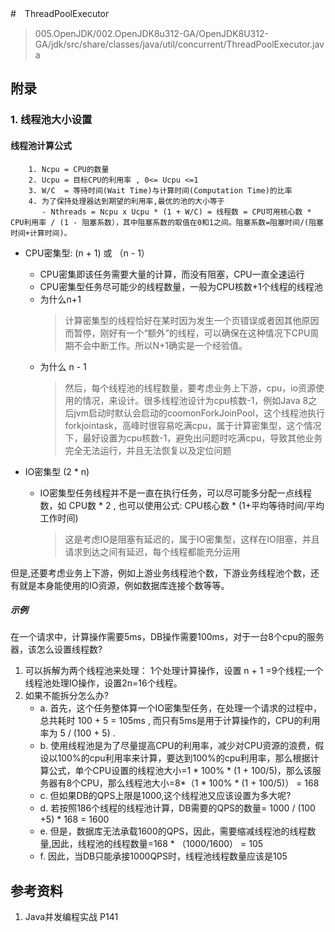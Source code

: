 #　ThreadPoolExecutor
> 005.OpenJDK/002.OpenJDK8u312-GA/OpenJDK8U312-GA/jdk/src/share/classes/java/util/concurrent/ThreadPoolExecutor.java


## 附录
### 1. 线程池大小设置
#### 线程池计算公式
```
    1. Ncpu = CPU的数量
    2. Ucpu = 目标CPU的利用率 , 0<= Ucpu <=1
    3. W/C  = 等待时间(Wait Time)与计算时间(Computation Time)的比率
    4. 为了保持处理器达到期望的利用率,最优的池的大小等于
       - Nthreads = Ncpu x Ucpu * (1 + W/C) = 线程数 = CPU可用核心数 * CPU利用率 / (1 - 阻塞系数），其中阻塞系数的取值在0和1之间。阻塞系数=阻塞时间/(阻塞时间+计算时间)。
```

+ CPU密集型: (n + 1) 或 （n - 1）
  - CPU密集即该任务需要大量的计算，而没有阻塞，CPU一直全速运行
  - CPU密集型任务尽可能少的线程数量，一般为CPU核数+1个线程的线程池
  - 为什么n+1
    > 计算密集型的线程恰好在某时因为发生一个页错误或者因其他原因而暂停，刚好有一个“额外”的线程，可以确保在这种情况下CPU周期不会中断工作。所以N+1确实是一个经验值。
  - 为什么 n - 1
    > 然后，每个线程池的线程数量，要考虑业务上下游，cpu，io资源使用的情况，来设计。很多线程池设计为cpu核数-1，例如Java 8之后jvm启动时默认会启动的coomonForkJoinPool，这个线程池执行forkjointask，高峰时很容易吃满cpu，属于计算密集型，这个情况下，最好设置为cpu核数-1，避免出问题时吃满cpu，导致其他业务完全无法运行，并且无法恢复以及定位问题

+ IO密集型 (2 * n)
  - IO密集型任务线程并不是一直在执行任务，可以尽可能多分配一点线程数，如 CPU数 * 2 , 也可以使用公式: CPU核心数 * (1+平均等待时间/平均工作时间)
    > 这是考虑IO是阻塞有延迟的，属于IO密集型，这样在IO阻塞，并且请求到达之间有延迟，每个线程都能充分运用

但是,还要考虑业务上下游，例如上游业务线程池个数，下游业务线程池个数，还有就是本身能使用的IO资源，例如数据库连接个数等等。
##### 示例
在一个请求中，计算操作需要5ms，DB操作需要100ms，对于一台8个cpu的服务器，该怎么设置线程数?
  1. 可以拆解为两个线程池来处理： 1个处理计算操作，设置 n + 1 =9个线程;一个线程池处理IO操作，设置2n=16个线程。
  2. 如果不能拆分怎么办?
     - a. 首先，这个任务整体算一个IO密集型任务，在处理一个请求的过程中，总共耗时 100 + 5 = 105ms , 而只有5ms是用于计算操作的，CPU的利用率为 5 / (100 + 5) .
     - b. 使用线程池是为了尽量提高CPU的利用率，减少对CPU资源的浪费，假设以100%的cpu利用率来计算，要达到100%的cpu利用率，那么根据计算公式，单个CPU设置的线程池大小=1 * 100% * (1 + 100/5)，那么该服务器有8个CPU，那么线程池大小=8*（1 * 100% * (1 + 100/5)） = 168
     - c. 但如果DB的QPS上限是1000,这个线程池又应该设置为多大呢?
     - d. 若按照186个线程的线程池计算，DB需要的QPS的数量= 1000 / (100 +5) * 168 = 1600
     - e. 但是，数据库无法承载1600的QPS，因此，需要缩减线程池的线程数量,因此，线程池的线程数量=168 * （1000/1600） = 105
     - f. 因此，当DB只能承接1000QPS时，线程池线程数量应该是105



## 参考资料
1. Java并发编程实战  P141
